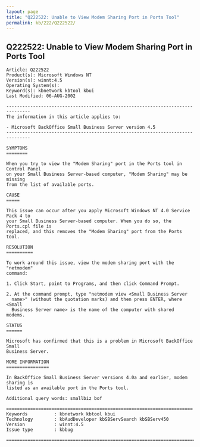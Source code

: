 ```yaml
---
layout: page
title: "Q222522: Unable to View Modem Sharing Port in Ports Tool"
permalink: kb/222/Q222522/
---
```


## Q222522: Unable to View Modem Sharing Port in Ports Tool

	Article: Q222522
	Product(s): Microsoft Windows NT
	Version(s): winnt:4.5
	Operating System(s): 
	Keyword(s): kbnetwork kbtool kbui
	Last Modified: 06-AUG-2002
	
	-------------------------------------------------------------------------------
	The information in this article applies to:
	
	- Microsoft BackOffice Small Business Server version 4.5 
	-------------------------------------------------------------------------------
	
	SYMPTOMS
	========
	
	When you try to view the "Modem Sharing" port in the Ports tool in Control Panel
	on your Small Business Server-based computer, "Modem Sharing" may be missing
	from the list of available ports.
	
	CAUSE
	=====
	
	This issue can occur after you apply Microsoft Windows NT 4.0 Service Pack 4 to
	your Small Business Server-based computer. When you do so, the Ports.cpl file is
	replaced, and this removes the "Modem Sharing" port from the Ports tool.
	
	RESOLUTION
	==========
	
	To work around this issue, view the modem sharing port with the "netmodem"
	command:
	
	1. Click Start, point to Programs, and then click Command Prompt.
	
	2. At the command prompt, type "netmodem view <Small Business Server
	  name>" (without the quotation marks) and then press ENTER, where <Small
	  Business Server name> is the name of the computer with shared modems.
	
	STATUS
	======
	
	Microsoft has confirmed that this is a problem in Microsoft BackOffice Small
	Business Server.
	
	MORE INFORMATION
	================
	
	In BackOffice Small Business Server versions 4.0a and earlier, modem sharing is
	listed as an available port in the Ports tool.
	
	Additional query words: smallbiz bof
	
	======================================================================
	Keywords          : kbnetwork kbtool kbui 
	Technology        : kbAudDeveloper kbSBServSearch kbSBServ450
	Version           : winnt:4.5
	Issue type        : kbbug
	
	=============================================================================
	
